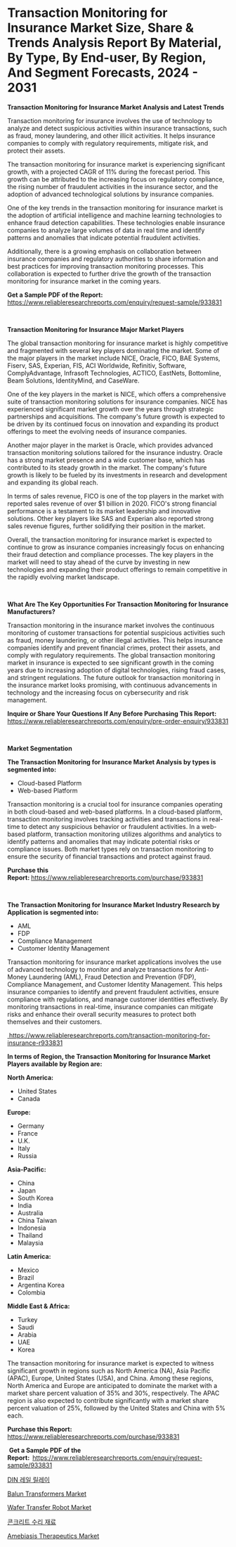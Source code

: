 <p><h1>Transaction Monitoring for Insurance Market Size, Share & Trends Analysis Report By Material, By Type, By End-user, By Region, And Segment Forecasts, 2024 - 2031</h1></p><p><strong>Transaction Monitoring for Insurance Market Analysis and Latest Trends</strong></p>
<p><p>Transaction monitoring for insurance involves the use of technology to analyze and detect suspicious activities within insurance transactions, such as fraud, money laundering, and other illicit activities. It helps insurance companies to comply with regulatory requirements, mitigate risk, and protect their assets.</p><p>The transaction monitoring for insurance market is experiencing significant growth, with a projected CAGR of 11% during the forecast period. This growth can be attributed to the increasing focus on regulatory compliance, the rising number of fraudulent activities in the insurance sector, and the adoption of advanced technological solutions by insurance companies.</p><p>One of the key trends in the transaction monitoring for insurance market is the adoption of artificial intelligence and machine learning technologies to enhance fraud detection capabilities. These technologies enable insurance companies to analyze large volumes of data in real time and identify patterns and anomalies that indicate potential fraudulent activities.</p><p>Additionally, there is a growing emphasis on collaboration between insurance companies and regulatory authorities to share information and best practices for improving transaction monitoring processes. This collaboration is expected to further drive the growth of the transaction monitoring for insurance market in the coming years.</p></p>
<p><strong>Get a Sample PDF of the Report:&nbsp;</strong> <a href="https://www.reliableresearchreports.com/enquiry/request-sample/933831">https://www.reliableresearchreports.com/enquiry/request-sample/933831</a></p>
<p>&nbsp;</p>
<p><strong>Transaction Monitoring for Insurance Major Market Players</strong></p>
<p><p>The global transaction monitoring for insurance market is highly competitive and fragmented with several key players dominating the market. Some of the major players in the market include NICE, Oracle, FICO, BAE Systems, Fiserv, SAS, Experian, FIS, ACI Worldwide, Refinitiv, Software, ComplyAdvantage, Infrasoft Technologies, ACTICO, EastNets, Bottomline, Beam Solutions, IdentityMind, and CaseWare.</p><p>One of the key players in the market is NICE, which offers a comprehensive suite of transaction monitoring solutions for insurance companies. NICE has experienced significant market growth over the years through strategic partnerships and acquisitions. The company's future growth is expected to be driven by its continued focus on innovation and expanding its product offerings to meet the evolving needs of insurance companies.</p><p>Another major player in the market is Oracle, which provides advanced transaction monitoring solutions tailored for the insurance industry. Oracle has a strong market presence and a wide customer base, which has contributed to its steady growth in the market. The company's future growth is likely to be fueled by its investments in research and development and expanding its global reach.</p><p>In terms of sales revenue, FICO is one of the top players in the market with reported sales revenue of over $1 billion in 2020. FICO's strong financial performance is a testament to its market leadership and innovative solutions. Other key players like SAS and Experian also reported strong sales revenue figures, further solidifying their position in the market.</p><p>Overall, the transaction monitoring for insurance market is expected to continue to grow as insurance companies increasingly focus on enhancing their fraud detection and compliance processes. The key players in the market will need to stay ahead of the curve by investing in new technologies and expanding their product offerings to remain competitive in the rapidly evolving market landscape.</p></p>
<p>&nbsp;</p>
<p><strong>What Are The Key Opportunities For Transaction Monitoring for Insurance Manufacturers?</strong></p>
<p><p>Transaction monitoring in the insurance market involves the continuous monitoring of customer transactions for potential suspicious activities such as fraud, money laundering, or other illegal activities. This helps insurance companies identify and prevent financial crimes, protect their assets, and comply with regulatory requirements. The global transaction monitoring market in insurance is expected to see significant growth in the coming years due to increasing adoption of digital technologies, rising fraud cases, and stringent regulations. The future outlook for transaction monitoring in the insurance market looks promising, with continuous advancements in technology and the increasing focus on cybersecurity and risk management.</p></p>
<p><strong>Inquire or Share Your Questions If Any Before Purchasing This Report:</strong> <a href="https://www.reliableresearchreports.com/enquiry/pre-order-enquiry/933831">https://www.reliableresearchreports.com/enquiry/pre-order-enquiry/933831</a></p>
<p>&nbsp;</p>
<p><strong>Market Segmentation</strong></p>
<p><strong>The Transaction Monitoring for Insurance Market Analysis by types is segmented into:</strong></p>
<p><ul><li>Cloud-based Platform</li><li>Web-based Platform</li></ul></p>
<p><p>Transaction monitoring is a crucial tool for insurance companies operating in both cloud-based and web-based platforms. In a cloud-based platform, transaction monitoring involves tracking activities and transactions in real-time to detect any suspicious behavior or fraudulent activities. In a web-based platform, transaction monitoring utilizes algorithms and analytics to identify patterns and anomalies that may indicate potential risks or compliance issues. Both market types rely on transaction monitoring to ensure the security of financial transactions and protect against fraud.</p></p>
<p><strong>Purchase this Report:&nbsp;</strong><a href="https://www.reliableresearchreports.com/purchase/933831">https://www.reliableresearchreports.com/purchase/933831</a></p>
<p>&nbsp;</p>
<p><strong>The Transaction Monitoring for Insurance Market Industry Research by Application is segmented into:</strong></p>
<p><ul><li>AML</li><li>FDP</li><li>Compliance Management</li><li>Customer Identity Management</li></ul></p>
<p><p>Transaction monitoring for insurance market applications involves the use of advanced technology to monitor and analyze transactions for Anti-Money Laundering (AML), Fraud Detection and Prevention (FDP), Compliance Management, and Customer Identity Management. This helps insurance companies to identify and prevent fraudulent activities, ensure compliance with regulations, and manage customer identities effectively. By monitoring transactions in real-time, insurance companies can mitigate risks and enhance their overall security measures to protect both themselves and their customers.</p></p>
<p><a href="https://www.reliableresearchreports.com/transaction-monitoring-for-insurance-r933831">&nbsp;https://www.reliableresearchreports.com/transaction-monitoring-for-insurance-r933831</a></p>
<p><strong>In terms of Region, the Transaction Monitoring for Insurance Market Players available by Region are:</strong></p>
<p>
    <p> <strong> North America: </strong>
        <ul>
            <li>United States</li>
            <li>Canada</li>
        </ul>
        </p> 
    <p> <strong> Europe: </strong>
        <ul>
            <li>Germany</li>
            <li>France</li>
            <li>U.K.</li>
            <li>Italy</li>
            <li>Russia</li>
        </ul>
        </p> 
    <p> <strong> Asia-Pacific: </strong>
        <ul>
            <li>China</li>
            <li>Japan</li>
            <li>South Korea</li>
            <li>India</li>
            <li>Australia</li>
            <li>China Taiwan</li>
            <li>Indonesia</li>
            <li>Thailand</li>
            <li>Malaysia</li>
        </ul>
        </p> 
    <p> <strong> Latin America: </strong>
        <ul>
            <li>Mexico</li>
            <li>Brazil</li>
            <li>Argentina Korea</li>
            <li>Colombia</li>
        </ul>
        </p> 
    <p> <strong> Middle East & Africa: </strong>
        <ul>
            <li>Turkey</li>
            <li>Saudi</li>
            <li>Arabia</li>
            <li>UAE</li>
            <li>Korea</li>
        </ul>
    </p>
    </p>
<p><p>The transaction monitoring for insurance market is expected to witness significant growth in regions such as North America (NA), Asia Pacific (APAC), Europe, United States (USA), and China. Among these regions, North America and Europe are anticipated to dominate the market with a market share percent valuation of 35% and 30%, respectively. The APAC region is also expected to contribute significantly with a market share percent valuation of 25%, followed by the United States and China with 5% each.</p></p>
<p><strong>Purchase this Report: </strong><a href="https://www.reliableresearchreports.com/purchase/933831">https://www.reliableresearchreports.com/purchase/933831</a></p>
<p>&nbsp;<strong>Get a Sample PDF of the Report:&nbsp;&nbsp;</strong><a href="https://www.reliableresearchreports.com/enquiry/request-sample/933831">https://www.reliableresearchreports.com/enquiry/request-sample/933831</a></p>
<p><strong></strong></p>
<p><p><a href="https://medium.com/@delaneywill28/din-%EB%A0%88%EC%9D%BC-%EB%A6%B4%EB%A0%88%EC%9D%B4-%EC%8B%9C%EC%9E%A5-%EA%B7%9C%EB%AA%A8%EB%8A%94-%EA%B8%80%EB%A1%9C%EB%B2%8C-%EC%82%B0%EC%97%85%EC%97%90%EC%84%9C-%EC%B5%9C%EA%B3%A0%EC%9D%98-%EB%A7%88%EC%BC%80%ED%8C%85-%EC%B1%84%EB%84%90%EC%9D%84-%EB%B3%B4%EC%97%AC%EC%A4%8D%EB%8B%88%EB%8B%A4-0b4b25b599f9">DIN 레일 릴레이</a></p><p><a href="https://www.linkedin.com/pulse/balun-transformers-market-insights-cagr-trends-growth-strategies-q0e5e">Balun Transformers Market</a></p><p><a href="https://www.linkedin.com/pulse/wafer-transfer-robot-market-analysis-sze-forecasted-period-azpee">Wafer Transfer Robot Market</a></p><p><a href="https://medium.com/@juddmetz/%EC%BD%98%ED%81%AC%EB%A6%AC%ED%8A%B8-%EC%88%98%EB%A6%AC-%EC%86%8C%EC%9E%AC-%EC%8B%9C%EC%9E%A5-%EA%B2%BD%EC%9F%81-%EB%B6%84%EC%84%9D-%EC%8B%9C%EC%9E%A5-%EB%8F%99%ED%96%A5-%EB%B0%8F-2031%EB%85%84%EA%B9%8C%EC%A7%80%EC%9D%98-%EC%98%88%EC%B8%A1-f75ab427fe0c">콘크리트 수리 재료</a></p><p><a href="https://github.com/kufem1/Market-Research-Report-List-2/blob/main/amebiasis-therapeutics-market.md">Amebiasis Therapeutics Market</a></p></p>